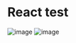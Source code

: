 # React test

![image](https://user-images.githubusercontent.com/74197610/230904678-1655c2e0-9274-4c49-9e9f-d08e330156bd.png)
![image](https://user-images.githubusercontent.com/74197610/230904751-d2b1d105-9096-4257-a14b-460504eba7be.png)
